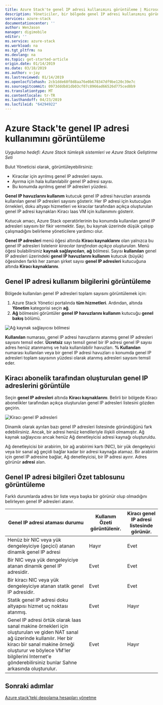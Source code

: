 ```yaml
---
title: Azure Stack'te genel IP adresi kullanımını görüntüleme | Microsoft Docs
description: Yöneticiler, bir bölgede genel IP adresi kullanımını görüntüleyebilir
services: azure-stack
documentationcenter: ''
author: WenJason
manager: digimobile
editor: ''
ms.service: azure-stack
ms.workload: na
ms.tgt_pltfrm: na
ms.devlang: na
ms.topic: get-started-article
origin.date: 01/14/2019
ms.date: 03/18/2019
ms.author: v-jay
ms.lastreviewed: 01/14/2019
ms.openlocfilehash: 2cb1dde60f8d8aa76e0b678347df9be120c39e7c
ms.sourcegitcommit: 0973dddb81db03cf07c8966ad66526d775ced8b9
ms.translationtype: MT
ms.contentlocale: tr-TR
ms.lasthandoff: 04/23/2019
ms.locfileid: "64294922"
---
```

# <a name="view-public-ip-address-consumption-in-azure-stack"></a>Azure Stack'te genel IP adresi kullanımını görüntüleme

*Uygulama hedefi: Azure Stack tümleşik sistemleri ve Azure Stack Geliştirme Seti*

Bulut Yöneticisi olarak, görüntüleyebilirsiniz:
 - Kiracılar için ayrılmış genel IP adresleri sayısı.
 - Ayırma için hala kullanılabilir genel IP adresi sayısı.
 - Bu konumda ayrılmış genel IP adresleri yüzdesi.

**Genel IP havuzlarını kullanım** kutucuk genel IP adresi havuzları arasında kullanılan genel IP adresleri sayısını gösterir. Her IP adresi için kutucuğun örnekleri, doku altyapı hizmetleri ve kiracılar tarafından açıkça oluşturulan genel IP adresi kaynakları Kiracı Iaas VM için kullanımını gösterir.

Kutucuk amacı, Azure Stack operatörlerinin bu konumda kullanılan genel IP adresleri sayısını bir fikir vermektir. Sayı, bu kaynak üzerinde düşük çalışıp çalışmadığını belirleme yöneticilere yardımcı olur.

**Genel IP adresleri** menü öğesi altında **Kiracı kaynaklarını** olan yalnızca bu genel IP adresleri listelenir *kiracılar tarafından açıkça oluşturulan*. Menü öğesi bulabilirsiniz **kaynak sağlayıcıları**, **ağ** bölmesi. Sayısı **kullanılan** genel IP adresleri üzerindeki **genel IP havuzlarını kullanım** kutucuk (büyük) öğesinden farklı her zaman şirket sayısı **genel IP adresleri** kutucuğuna altında **Kiracı kaynaklarını**.

## <a name="view-the-public-ip-address-usage-information"></a>Genel IP adresi kullanım bilgilerini görüntüleme

Bölgede kullanılan genel IP adresleri toplam sayısını görüntülemek için:

1. Azure Stack Yönetici portalında **tüm hizmetleri**. Ardından, altında **Yönetim** kategorisi seçin **ağ**.
1. **Ağ** bölmesini görüntüler **genel IP havuzlarını kullanım** kutucuğu **genel bakış** bölümü.

![Ağ kaynak sağlayıcısı bölmesi](media/azure-stack-viewing-public-ip-address-consumption/image01.png)

**Kullanılan** numarası, genel IP adresi havuzlarını atanmış genel IP adresleri sayısını temsil eder. **Ücretsiz** sayı temsil genel bir IP adresi genel IP sayısı adres henüz atanmamış ve hala kullanılabilir havuzları. **% Kullanılan** numarası kullanılan veya bir genel IP adresi havuzları o konumda genel IP adresleri toplam sayısının yüzdesi olarak atanmış adresleri sayısını temsil eder.

## <a name="view-the-public-ip-addresses-that-were-created-by-tenant-subscriptions"></a>Kiracı abonelik tarafından oluşturulan genel IP adreslerini görüntüle

Seçin **genel IP adresleri** altında **Kiracı kaynaklarını**. Belirli bir bölgede Kiracı abonelikler tarafından açıkça oluşturulan genel IP adresleri listesini gözden geçirin.

![Kiracı genel IP adresleri](media/azure-stack-viewing-public-ip-address-consumption/image02.png)

Dinamik olarak ayrılan bazı genel IP adresleri listesinde göründüğünü fark edebilirsiniz. Ancak, bir adresi henüz kendileriyle ilişkili olmamıştır. Ağ kaynak sağlayıcısı ancak henüz Ağ denetleyicisi adresi kaynağı oluşturuldu.

Ağ denetleyicisi bir arabirim, bir ağ arabirimi kartı (NIC), bir yük dengeleyici veya bir sanal ağ geçidi bağlar kadar bir adresi kaynağa atamaz. Bir arabirim için genel IP adresine bağlar, Ağ denetleyicisi, bir IP adresi ayırır. Adres görünür **adresi** alan.

## <a name="view-the-public-ip-address-information-summary-table"></a>Genel IP adresi bilgileri Özet tablosunu görüntüleme

Farklı durumlarda adres bir liste veya başka bir görünür olup olmadığını belirleyen genel IP adresleri atanır.

| **Genel IP adresi ataması durumu** | **Kullanım Özeti görüntülenir.** | **Kiracı genel IP adresi listesinde görünür.** |
| --- | --- | --- |
| Henüz bir NIC veya yük dengeleyiciye (geçici) atanan dinamik genel IP adresi |Hayır |Evet |
| Bir NIC veya yük dengeleyiciye atanan dinamik genel IP adresidir. |Evet |Evet |
| Bir kiracı NIC veya yük dengeleyiciye atanan statik genel IP adresidir. |Evet |Evet |
| Statik genel IP adresi doku altyapısı hizmet uç noktası atanmış. |Evet |Hayır |
| Genel IP adresi örtük olarak Iaas sanal makine örnekleri için oluşturulan ve giden NAT sanal ağ üzerinde kullanılır. Her bir kiracı bir sanal makine örneği oluşturur ve böylece VM'ler bilgilerini Internet'e gönderebilirsiniz bunlar Sahne arkasında oluşturulur. |Evet |Hayır |

## <a name="next-steps"></a>Sonraki adımlar

[Azure stack'teki depolama hesapları yönetme](azure-stack-manage-storage-accounts.md)

<!-- Update_Description: wording update -->